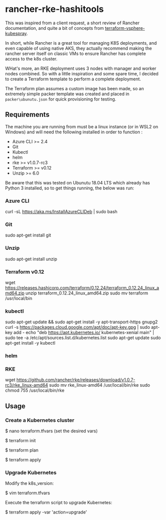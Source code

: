 # rancher-rke-hashitools

This was inspired from a client request, a short review of Rancher documentation, and quite a bit of concepts from
[terraform-vsphere-kubespray](https://github.com/sguyennet/terraform-vsphere-kubespray).

In short, while Rancher is a great tool for managing K8S deployments, and even capable of using native AKS, they actually
recommend making the rancher server itself on classic VMs to ensure Rancher has complete access to the k8s cluster.

WHat's more, an RKE deployment uses 3 nodes with manager and worker nodes combined. So with a little inspiration and
some spare time, I decided to create a Terraform template to perform a complete deployment.

The Terraform plan assumes a custom image has been made, so an extremely simple packer template was created and 
placed in `packer\ubunutu.json` for quick provisioning for testing.

## Requirements

The machine you are running from must be a linux instance (or in WSL2 on Windows) and will need the following installed
in order to function :

- Azure CLI >= 2.4
- Git
- Kubectl
- helm
- rke >= v1.0.7-rc3
- Terraform >= v0.12
- Unzip >= 6.0

Be aware that this was tested on Ubunutu 18.04 LTS which already has Python 3 installed, so to get things running, the below was run:

### Azure CLI

curl -sL https://aka.ms/InstallAzureCLIDeb | sudo bash

### Git

sudo apt-get install git

### Unzip

sudo apt-get install unzip

### Terraform v0.12

wget https://releases.hashicorp.com/terraform/0.12.24/terraform_0.12.24_linux_amd64.zip
unzip terraform_0.12.24_linux_amd64.zip
sudo mv terraform /usr/local/bin

### kubectl

sudo apt-get update && sudo apt-get install -y apt-transport-https gnupg2
curl -s https://packages.cloud.google.com/apt/doc/apt-key.gpg | sudo apt-key add -
echo "deb https://apt.kubernetes.io/ kubernetes-xenial main" | sudo tee -a /etc/apt/sources.list.d/kubernetes.list
sudo apt-get update
sudo apt-get install -y kubectl

### helm

### RKE

wget https://github.com/rancher/rke/releases/download/v1.0.7-rc3/rke_linux-amd64
sudo mv rke_linux-amd64 /usr/local/bin/rke
sudo chmod 755 /usr/local/bin/rke

## Usage

### Create a Kubernetes cluster

$ nano terraform.tfvars (set the desired vars)

$ terraform init

$ terraform plan

$ terraform apply

### Upgrade Kubernetes

Modify the k8s_version:

$ vim terraform.tfvars

Execute the terraform script to upgrade Kubernetes:

$ terraform apply -var 'action=upgrade'
